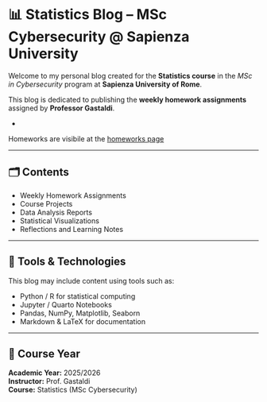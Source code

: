 # 📊 Statistics Blog – MSc Cybersecurity @ Sapienza University

Welcome to my personal blog created for the **Statistics course** in the *MSc in Cybersecurity* program at **Sapienza University of Rome**.

This blog is dedicated to publishing the **weekly homework assignments** assigned by **Professor Gastaldi**.

-

Homeworks are visibile at the [homeworks page](homeworks/hmwk-page.md)

---

## 🗂️ Contents

- Weekly Homework Assignments
- Course Projects
- Data Analysis Reports
- Statistical Visualizations
- Reflections and Learning Notes

---

## 🔧 Tools & Technologies

This blog may include content using tools such as:

- Python / R for statistical computing
- Jupyter / Quarto Notebooks
- Pandas, NumPy, Matplotlib, Seaborn
- Markdown & LaTeX for documentation

---

## 📅 Course Year

**Academic Year:** 2025/2026  
**Instructor:** Prof. Gastaldi  
**Course:** Statistics (MSc Cybersecurity)
